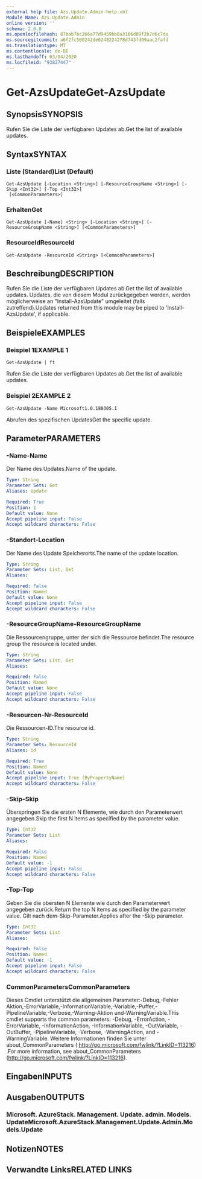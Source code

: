 ```yaml
---
external help file: Azs.Update.Admin-help.xml
Module Name: Azs.Update.Admin
online version: ''
schema: 2.0.0
ms.openlocfilehash: 87bab7bc266a77d9459bb0a3166d09f2b7d6c7de
ms.sourcegitcommit: a6f2fc500242de6248224278d743fd09aac2fafd
ms.translationtype: MT
ms.contentlocale: de-DE
ms.lasthandoff: 03/04/2020
ms.locfileid: "93827447"
---
```

# <span data-ttu-id="7b37f-101">Get-AzsUpdate</span><span class="sxs-lookup"><span data-stu-id="7b37f-101">Get-AzsUpdate</span></span>

## <span data-ttu-id="7b37f-102">Synopsis</span><span class="sxs-lookup"><span data-stu-id="7b37f-102">SYNOPSIS</span></span>
<span data-ttu-id="7b37f-103">Rufen Sie die Liste der verfügbaren Updates ab.</span><span class="sxs-lookup"><span data-stu-id="7b37f-103">Get the list of available updates.</span></span>

## <span data-ttu-id="7b37f-104">Syntax</span><span class="sxs-lookup"><span data-stu-id="7b37f-104">SYNTAX</span></span>

### <span data-ttu-id="7b37f-105">Liste (Standard)</span><span class="sxs-lookup"><span data-stu-id="7b37f-105">List (Default)</span></span>
```
Get-AzsUpdate [-Location <String>] [-ResourceGroupName <String>] [-Skip <Int32>] [-Top <Int32>]
 [<CommonParameters>]
```

### <span data-ttu-id="7b37f-106">Erhalten</span><span class="sxs-lookup"><span data-stu-id="7b37f-106">Get</span></span>
```
Get-AzsUpdate [-Name] <String> [-Location <String>] [-ResourceGroupName <String>] [<CommonParameters>]
```

### <span data-ttu-id="7b37f-107">ResourceId</span><span class="sxs-lookup"><span data-stu-id="7b37f-107">ResourceId</span></span>
```
Get-AzsUpdate -ResourceId <String> [<CommonParameters>]
```

## <span data-ttu-id="7b37f-108">Beschreibung</span><span class="sxs-lookup"><span data-stu-id="7b37f-108">DESCRIPTION</span></span>
<span data-ttu-id="7b37f-109">Rufen Sie die Liste der verfügbaren Updates ab.</span><span class="sxs-lookup"><span data-stu-id="7b37f-109">Get the list of available updates.</span></span> <span data-ttu-id="7b37f-110">Updates, die von diesem Modul zurückgegeben werden, werden möglicherweise an "Install-AzsUpdate" umgeleitet (falls zutreffend).</span><span class="sxs-lookup"><span data-stu-id="7b37f-110">Updates returned from this module may be piped to 'Install-AzsUpdate', if applicable.</span></span>

## <span data-ttu-id="7b37f-111">Beispiele</span><span class="sxs-lookup"><span data-stu-id="7b37f-111">EXAMPLES</span></span>

### <span data-ttu-id="7b37f-112">Beispiel 1</span><span class="sxs-lookup"><span data-stu-id="7b37f-112">EXAMPLE 1</span></span>
```
Get-AzsUpdate | ft
```

<span data-ttu-id="7b37f-113">Rufen Sie die Liste der verfügbaren Updates ab.</span><span class="sxs-lookup"><span data-stu-id="7b37f-113">Get the list of available updates.</span></span>

### <span data-ttu-id="7b37f-114">Beispiel 2</span><span class="sxs-lookup"><span data-stu-id="7b37f-114">EXAMPLE 2</span></span>
```
Get-AzsUpdate -Name Microsoft1.0.180305.1
```

<span data-ttu-id="7b37f-115">Abrufen des spezifischen Updates</span><span class="sxs-lookup"><span data-stu-id="7b37f-115">Get the specific update.</span></span>

## <span data-ttu-id="7b37f-116">Parameter</span><span class="sxs-lookup"><span data-stu-id="7b37f-116">PARAMETERS</span></span>

### <span data-ttu-id="7b37f-117">-Name</span><span class="sxs-lookup"><span data-stu-id="7b37f-117">-Name</span></span>
<span data-ttu-id="7b37f-118">Der Name des Updates.</span><span class="sxs-lookup"><span data-stu-id="7b37f-118">Name of the update.</span></span>

```yaml
Type: String
Parameter Sets: Get
Aliases: Update

Required: True
Position: 1
Default value: None
Accept pipeline input: False
Accept wildcard characters: False
```

### <span data-ttu-id="7b37f-119">-Standort</span><span class="sxs-lookup"><span data-stu-id="7b37f-119">-Location</span></span>
<span data-ttu-id="7b37f-120">Der Name des Update Speicherorts.</span><span class="sxs-lookup"><span data-stu-id="7b37f-120">The name of the update location.</span></span>

```yaml
Type: String
Parameter Sets: List, Get
Aliases:

Required: False
Position: Named
Default value: None
Accept pipeline input: False
Accept wildcard characters: False
```

### <span data-ttu-id="7b37f-121">-ResourceGroupName</span><span class="sxs-lookup"><span data-stu-id="7b37f-121">-ResourceGroupName</span></span>
<span data-ttu-id="7b37f-122">Die Ressourcengruppe, unter der sich die Ressource befindet.</span><span class="sxs-lookup"><span data-stu-id="7b37f-122">The resource group the resource is located under.</span></span>

```yaml
Type: String
Parameter Sets: List, Get
Aliases:

Required: False
Position: Named
Default value: None
Accept pipeline input: False
Accept wildcard characters: False
```

### <span data-ttu-id="7b37f-123">-Resourcen-Nr</span><span class="sxs-lookup"><span data-stu-id="7b37f-123">-ResourceId</span></span>
<span data-ttu-id="7b37f-124">Die Ressourcen-ID.</span><span class="sxs-lookup"><span data-stu-id="7b37f-124">The resource id.</span></span>

```yaml
Type: String
Parameter Sets: ResourceId
Aliases: id

Required: True
Position: Named
Default value: None
Accept pipeline input: True (ByPropertyName)
Accept wildcard characters: False
```

### <span data-ttu-id="7b37f-125">-Skip</span><span class="sxs-lookup"><span data-stu-id="7b37f-125">-Skip</span></span>
<span data-ttu-id="7b37f-126">Überspringen Sie die ersten N Elemente, wie durch den Parameterwert angegeben.</span><span class="sxs-lookup"><span data-stu-id="7b37f-126">Skip the first N items as specified by the parameter value.</span></span>

```yaml
Type: Int32
Parameter Sets: List
Aliases:

Required: False
Position: Named
Default value: -1
Accept pipeline input: False
Accept wildcard characters: False
```

### <span data-ttu-id="7b37f-127">-Top</span><span class="sxs-lookup"><span data-stu-id="7b37f-127">-Top</span></span>
<span data-ttu-id="7b37f-128">Geben Sie die obersten N Elemente wie durch den Parameterwert angegeben zurück.</span><span class="sxs-lookup"><span data-stu-id="7b37f-128">Return the top N items as specified by the parameter value.</span></span>
<span data-ttu-id="7b37f-129">Gilt nach dem-Skip-Parameter.</span><span class="sxs-lookup"><span data-stu-id="7b37f-129">Applies after the -Skip parameter.</span></span>

```yaml
Type: Int32
Parameter Sets: List
Aliases:

Required: False
Position: Named
Default value: -1
Accept pipeline input: False
Accept wildcard characters: False
```

### <span data-ttu-id="7b37f-130">CommonParameters</span><span class="sxs-lookup"><span data-stu-id="7b37f-130">CommonParameters</span></span>
<span data-ttu-id="7b37f-131">Dieses Cmdlet unterstützt die allgemeinen Parameter:-Debug,-Fehler Aktion,-ErrorVariable,-InformationVariable,-Variable,-Puffer,-PipelineVariable,-Verbose,-Warning-Aktion und-WarningVariable.</span><span class="sxs-lookup"><span data-stu-id="7b37f-131">This cmdlet supports the common parameters: -Debug, -ErrorAction, -ErrorVariable, -InformationAction, -InformationVariable, -OutVariable, -OutBuffer, -PipelineVariable, -Verbose, -WarningAction, and -WarningVariable.</span></span> <span data-ttu-id="7b37f-132">Weitere Informationen finden Sie unter about_CommonParameters ( http://go.microsoft.com/fwlink/?LinkID=113216) .</span><span class="sxs-lookup"><span data-stu-id="7b37f-132">For more information, see about_CommonParameters (http://go.microsoft.com/fwlink/?LinkID=113216).</span></span>

## <span data-ttu-id="7b37f-133">Eingaben</span><span class="sxs-lookup"><span data-stu-id="7b37f-133">INPUTS</span></span>

## <span data-ttu-id="7b37f-134">Ausgaben</span><span class="sxs-lookup"><span data-stu-id="7b37f-134">OUTPUTS</span></span>

### <span data-ttu-id="7b37f-135">Microsoft. AzureStack. Management. Update. admin. Models. Update</span><span class="sxs-lookup"><span data-stu-id="7b37f-135">Microsoft.AzureStack.Management.Update.Admin.Models.Update</span></span>

## <span data-ttu-id="7b37f-136">Notizen</span><span class="sxs-lookup"><span data-stu-id="7b37f-136">NOTES</span></span>

## <span data-ttu-id="7b37f-137">Verwandte Links</span><span class="sxs-lookup"><span data-stu-id="7b37f-137">RELATED LINKS</span></span>
